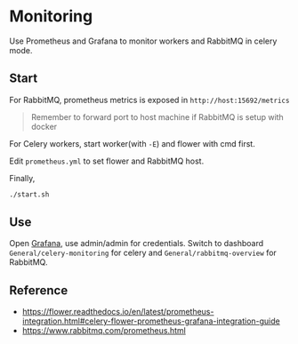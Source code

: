 # Monitoring

Use Prometheus and Grafana to monitor workers and RabbitMQ in celery mode.

## Start

For RabbitMQ, prometheus metrics is exposed in `http://host:15692/metrics`

> Remember to forward port to host machine if RabbitMQ is setup with docker

For Celery workers, start worker(with `-E`) and flower with cmd first.

Edit `prometheus.yml` to set flower and RabbitMQ host.

Finally,

```bash
./start.sh
```

## Use

Open [Grafana](http://localhost:3000/), use admin/admin for credentials. Switch to dashboard `General/celery-monitoring` for celery and `General/rabbitmq-overview` for RabbitMQ.

## Reference

- <https://flower.readthedocs.io/en/latest/prometheus-integration.html#celery-flower-prometheus-grafana-integration-guide>
- <https://www.rabbitmq.com/prometheus.html>
